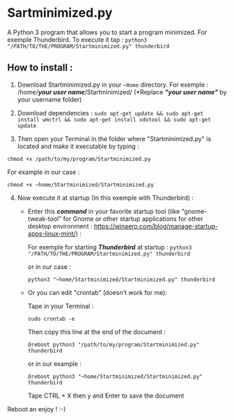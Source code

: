 # Sartminimized.py
A Python 3 program that allows you to start a program minimized. For exemple Thunderbird.
To execute it tap :
`python3 "/PATH/TO/THE/PROGRAM/Startminimized.py" thunderbird`
## How to install :

1. Download Startminimized.py in your `~Home` directory. For exemple : /home/***your user name***/Startminimized/ (*Replace ***"your user name"*** by your username folder)

2. Download dependencies :
`sudo apt-get update && sudo apt-get install wmctrl && sudo apt-get install xdotool && sudo apt-get update`

3. Then open your Terminal in the folder where "Startminimized.py" is located and make it executable by typing :

`chmod +x /path/to/my/program/Startminimized.py`

For example in our case :

`chmod +x ~home/Startminimized/Startminimized.py` 

4. Now execute it at startup (In this exemple with Thunderbird) :

    - Enter this ***command*** in your favorite startup tool (like "gnome-tweak-tool" for Gnome or other startup applications for other desktop environment : https://winaero.com/blog/manage-startup-apps-linux-mint/) :
       
       For exemple for starting ***Thunderbird*** at startup :
        `python3 "/PATH/TO/THE/PROGRAM/Startminimized.py" thunderbird` 
       
       or in our case :
       
       `python3 "~home/Startminimized/Startminimized.py" thunderbird` 

    - Or you can edit "crontab" (doesn't work for me):

        Tape in your Terminal :

        `sudo crontab -e`

        Then copy this line at the end of the document :

        `@reboot python3 "/path/to/my/program/Startminimized.py" thunderbird`

        or in our example :

        `@reboot python3 "~home/Startminimized/Startminimized.py" thunderbird`

        Tape CTRL + X then y and Enter to save the document

Reboot an enjoy ! :-)
